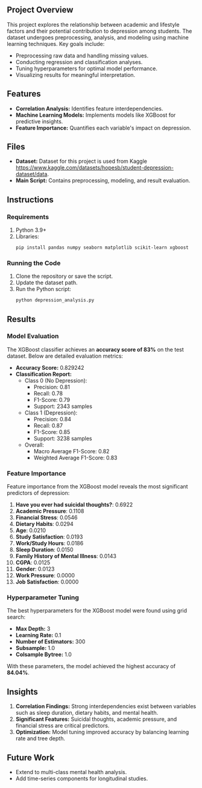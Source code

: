 ## Project Overview

This project explores the relationship between academic and lifestyle factors and their potential contribution to depression among students. The dataset undergoes preprocessing, analysis, and modeling using machine learning techniques. Key goals include:

- Preprocessing raw data and handling missing values.
- Conducting regression and classification analyses.
- Tuning hyperparameters for optimal model performance.
- Visualizing results for meaningful interpretation.

## Features

- **Correlation Analysis:** Identifies feature interdependencies.
- **Machine Learning Models:** Implements models like XGBoost for predictive insights.
- **Feature Importance:** Quantifies each variable's impact on depression.

## Files

- **Dataset:** Dataset for this project is used from Kaggle https://www.kaggle.com/datasets/hopesb/student-depression-dataset/data.
- **Main Script:** Contains preprocessing, modeling, and result evaluation.

## Instructions

### Requirements

1. Python 3.9+
2. Libraries:
   ```bash
   pip install pandas numpy seaborn matplotlib scikit-learn xgboost
   ```

### Running the Code

1. Clone the repository or save the script.
2. Update the dataset path.
3. Run the Python script:
   ```bash
   python depression_analysis.py
   ```

## Results

### Model Evaluation

The XGBoost classifier achieves an **accuracy score of 83%** on the test dataset. Below are detailed evaluation metrics:

- **Accuracy Score:** 0.829242
- **Classification Report:**
  - Class 0 (No Depression):
    - Precision: 0.81
    - Recall: 0.78
    - F1-Score: 0.79
    - Support: 2343 samples
  - Class 1 (Depression):
    - Precision: 0.84
    - Recall: 0.87
    - F1-Score: 0.85
    - Support: 3238 samples
  - Overall:
    - Macro Average F1-Score: 0.82
    - Weighted Average F1-Score: 0.83

### Feature Importance

Feature importance from the XGBoost model reveals the most significant predictors of depression:

1. **Have you ever had suicidal thoughts?**: 0.6922
2. **Academic Pressure**: 0.1108
3. **Financial Stress**: 0.0546
4. **Dietary Habits**: 0.0294
5. **Age**: 0.0210
6. **Study Satisfaction**: 0.0193
7. **Work/Study Hours**: 0.0186
8. **Sleep Duration**: 0.0150
9. **Family History of Mental Illness**: 0.0143
10. **CGPA**: 0.0125
11. **Gender**: 0.0123
12. **Work Pressure**: 0.0000
13. **Job Satisfaction**: 0.0000

### Hyperparameter Tuning

The best hyperparameters for the XGBoost model were found using grid search:

- **Max Depth:** 3
- **Learning Rate:** 0.1
- **Number of Estimators:** 300
- **Subsample:** 1.0
- **Colsample Bytree:** 1.0

With these parameters, the model achieved the highest accuracy of **84.04%**.

## Insights

1. **Correlation Findings:** Strong interdependencies exist between variables such as sleep duration, dietary habits, and mental health.
2. **Significant Features:** Suicidal thoughts, academic pressure, and financial stress are critical predictors.
3. **Optimization:** Model tuning improved accuracy by balancing learning rate and tree depth.

## Future Work

- Extend to multi-class mental health analysis.
- Add time-series components for longitudinal studies.
